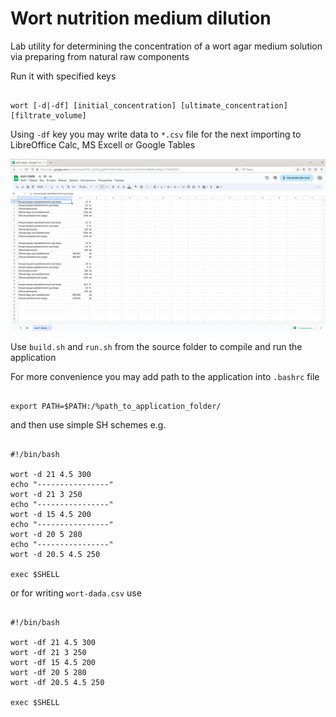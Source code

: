 # Wort nutrition medium dilution
Lab utility for determining the concentration of a wort agar medium solution via preparing from natural raw components

Run it with specified keys

```

wort [-d|-df] [initial_concentration] [ultimate_concentration] [filtrate_volume]

```

Using `-df` key you may write data to `*.csv` file for the next importing to LibreOffice Calc, MS Excell or Google Tables

![Google table data import](/img/screen_02.png)

Use `build.sh` and `run.sh` from the source folder to compile and run the application

For more convenience you may add path to the application into `.bashrc` file

```

export PATH=$PATH:/%path_to_application_folder/

```

and then use simple SH schemes e.g.

```SH

#!/bin/bash

wort -d 21 4.5 300
echo "----------------"
wort -d 21 3 250
echo "----------------"
wort -d 15 4.5 200
echo "----------------"
wort -d 20 5 280
echo "----------------"
wort -d 20.5 4.5 250

exec $SHELL

```

or for writing `wort-dada.csv` use

```SH

#!/bin/bash

wort -df 21 4.5 300 
wort -df 21 3 250
wort -df 15 4.5 200
wort -df 20 5 280
wort -df 20.5 4.5 250

exec $SHELL

```
